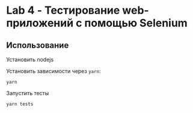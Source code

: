 # Lab 4 - Тестирование web-приложений с помощью Selenium

## Использование

Установить nodejs

Установить зависимости через `yarn`:

```
yarn
```

Запустить тесты

```
yarn tests
```
